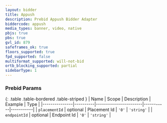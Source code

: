 ```yaml
---
layout: bidder
title: Appush
description: Prebid Appush Bidder Adapter
biddercode: appush
media_types: banner, video, native
pbjs: true
pbs: true
gvl_id: 879
safeframes_ok: true
floors_supported: true
fpd_supported: false
multiformat_supported: will-not-bid
ortb_blocking_supported: partial
sidebarType: 1
---
```


### Prebid Params

{: .table .table-bordered .table-striped }
| Name          | Scope    | Description           | Example   | Type      |
|---------------|----------|-----------------------|-----------|-----------|
| `placementId`      | optional | Placement Id         | `'0'`    | `'string'` |
| `endpointId`      | optional | Endpoint Id         | `'0'`    | `'string'` |
